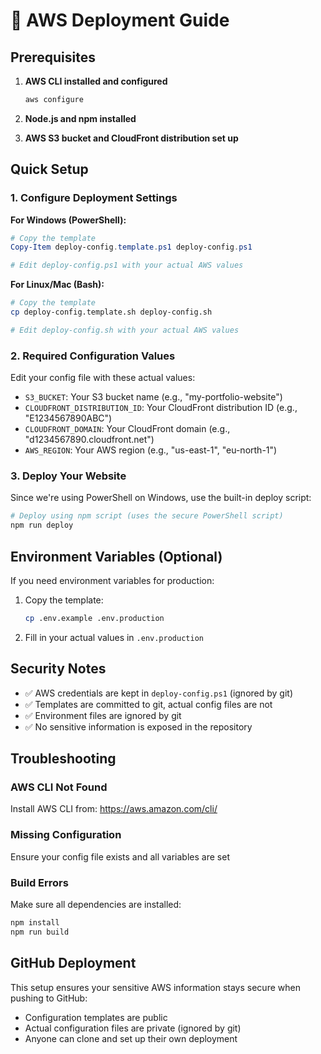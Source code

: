 # 🚀 AWS Deployment Guide

## Prerequisites

1. **AWS CLI installed and configured**
   ```bash
   aws configure
   ```

2. **Node.js and npm installed**

3. **AWS S3 bucket and CloudFront distribution set up**

## Quick Setup

### 1. Configure Deployment Settings

**For Windows (PowerShell):**
```powershell
# Copy the template
Copy-Item deploy-config.template.ps1 deploy-config.ps1

# Edit deploy-config.ps1 with your actual AWS values
```

**For Linux/Mac (Bash):**
```bash
# Copy the template
cp deploy-config.template.sh deploy-config.sh

# Edit deploy-config.sh with your actual AWS values
```

### 2. Required Configuration Values

Edit your config file with these actual values:
- `S3_BUCKET`: Your S3 bucket name (e.g., "my-portfolio-website")
- `CLOUDFRONT_DISTRIBUTION_ID`: Your CloudFront distribution ID (e.g., "E1234567890ABC")
- `CLOUDFRONT_DOMAIN`: Your CloudFront domain (e.g., "d1234567890.cloudfront.net")
- `AWS_REGION`: Your AWS region (e.g., "us-east-1", "eu-north-1")

### 3. Deploy Your Website

Since we're using PowerShell on Windows, use the built-in deploy script:

```bash
# Deploy using npm script (uses the secure PowerShell script)
npm run deploy
```

## Environment Variables (Optional)

If you need environment variables for production:

1. Copy the template:
   ```bash
   cp .env.example .env.production
   ```

2. Fill in your actual values in `.env.production`

## Security Notes

- ✅ AWS credentials are kept in `deploy-config.ps1` (ignored by git)
- ✅ Templates are committed to git, actual config files are not
- ✅ Environment files are ignored by git
- ✅ No sensitive information is exposed in the repository

## Troubleshooting

### AWS CLI Not Found
Install AWS CLI from: https://aws.amazon.com/cli/

### Missing Configuration
Ensure your config file exists and all variables are set

### Build Errors
Make sure all dependencies are installed:
```bash
npm install
npm run build
```

## GitHub Deployment

This setup ensures your sensitive AWS information stays secure when pushing to GitHub:
- Configuration templates are public
- Actual configuration files are private (ignored by git)
- Anyone can clone and set up their own deployment

